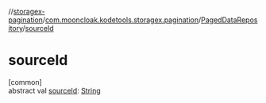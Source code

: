 //[storagex-pagination](../../../index.md)/[com.mooncloak.kodetools.storagex.pagination](../index.md)/[PagedDataRepository](index.md)/[sourceId](source-id.md)

# sourceId

[common]\
abstract val [sourceId](source-id.md): [String](https://kotlinlang.org/api/latest/jvm/stdlib/kotlin/-string/index.html)
